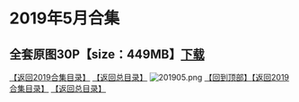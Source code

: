 # 2019年5月合集
## 全套原图30P【size：449MB】[下载](https://474b.com/file/25713053-435048338)
[【返回2019合集目录】](/2019年VIP作品合集/README.md)
[【返回总目录】](/README.md)
![201905.png](https://www.nsaimg.com/2020/04/02/5e85ad2b92d6b.png)
[【回到顶部】](#readme)[【返回2019合集目录】](/2019年VIP作品合集/README.md)
[【返回总目录】](/README.md)

